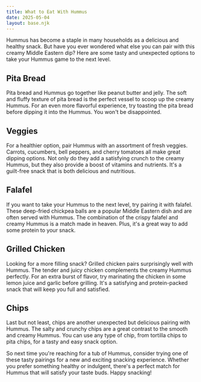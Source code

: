 ```yaml
---
title: What to Eat With Hummus
date: 2025-05-04
layout: base.njk
---
```


Hummus has become a staple in many households as a delicious and healthy snack. But have you ever wondered what else you can pair with this creamy Middle Eastern dip? Here are some tasty and unexpected options to take your Hummus game to the next level.

## Pita Bread 
Pita bread and Hummus go together like peanut butter and jelly. The soft and fluffy texture of pita bread is the perfect vessel to scoop up the creamy Hummus. For an even more flavorful experience, try toasting the pita bread before dipping it into the Hummus. You won't be disappointed.

## Veggies
For a healthier option, pair Hummus with an assortment of fresh veggies. Carrots, cucumbers, bell peppers, and cherry tomatoes all make great dipping options. Not only do they add a satisfying crunch to the creamy Hummus, but they also provide a boost of vitamins and nutrients. It's a guilt-free snack that is both delicious and nutritious.

## Falafel
If you want to take your Hummus to the next level, try pairing it with falafel. These deep-fried chickpea balls are a popular Middle Eastern dish and are often served with Hummus. The combination of the crispy falafel and creamy Hummus is a match made in heaven. Plus, it's a great way to add some protein to your snack.

## Grilled Chicken
Looking for a more filling snack? Grilled chicken pairs surprisingly well with Hummus. The tender and juicy chicken complements the creamy Hummus perfectly. For an extra burst of flavor, try marinating the chicken in some lemon juice and garlic before grilling. It's a satisfying and protein-packed snack that will keep you full and satisfied.

## Chips 
Last but not least, chips are another unexpected but delicious pairing with Hummus. The salty and crunchy chips are a great contrast to the smooth and creamy Hummus. You can use any type of chip, from tortilla chips to pita chips, for a tasty and easy snack option.

So next time you're reaching for a tub of Hummus, consider trying one of these tasty pairings for a new and exciting snacking experience. Whether you prefer something healthy or indulgent, there's a perfect match for Hummus that will satisfy your taste buds. Happy snacking!